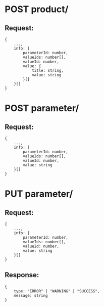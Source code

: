 # POST product/

## Request:

```
{
    ...,
    info: {
        parameterId: number,
        valueIds: number[],
        valueId: number,
        value: {
            title: string,
            value: string
        }[]
    }[]
}
```

# POST parameter/

## Request:

```
{
    ...,
    info: {
        parameterId: number,
        valueIds: number[],
        valueId: number,
        value: string
    }[]
}
```

# PUT parameter/

## Request:

```
{
    ...,
    info: {
        parameterId: number,
        valueIds: number[],
        valueId: number,
        value: string
    }[]
}
```

## Response:

```
{
    type: "ERROR" | "WARNING" | "SUCCESS",
    message: string
}
```